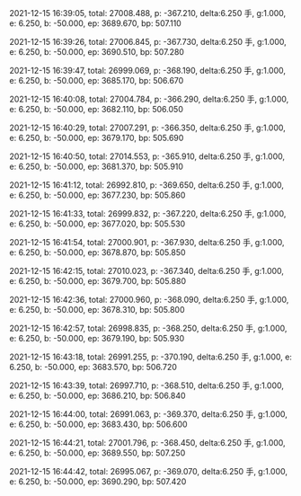 2021-12-15 16:39:05, total: 27008.488, p: -367.210, delta:6.250 手, g:1.000, e: 6.250, b: -50.000, ep: 3689.670, bp: 507.110

2021-12-15 16:39:26, total: 27006.845, p: -367.730, delta:6.250 手, g:1.000, e: 6.250, b: -50.000, ep: 3690.510, bp: 507.280

2021-12-15 16:39:47, total: 26999.069, p: -368.190, delta:6.250 手, g:1.000, e: 6.250, b: -50.000, ep: 3685.170, bp: 506.670

2021-12-15 16:40:08, total: 27004.784, p: -366.290, delta:6.250 手, g:1.000, e: 6.250, b: -50.000, ep: 3682.110, bp: 506.050

2021-12-15 16:40:29, total: 27007.291, p: -366.350, delta:6.250 手, g:1.000, e: 6.250, b: -50.000, ep: 3679.170, bp: 505.690

2021-12-15 16:40:50, total: 27014.553, p: -365.910, delta:6.250 手, g:1.000, e: 6.250, b: -50.000, ep: 3681.370, bp: 505.910

2021-12-15 16:41:12, total: 26992.810, p: -369.650, delta:6.250 手, g:1.000, e: 6.250, b: -50.000, ep: 3677.230, bp: 505.860

2021-12-15 16:41:33, total: 26999.832, p: -367.220, delta:6.250 手, g:1.000, e: 6.250, b: -50.000, ep: 3677.020, bp: 505.530

2021-12-15 16:41:54, total: 27000.901, p: -367.930, delta:6.250 手, g:1.000, e: 6.250, b: -50.000, ep: 3678.870, bp: 505.850

2021-12-15 16:42:15, total: 27010.023, p: -367.340, delta:6.250 手, g:1.000, e: 6.250, b: -50.000, ep: 3679.700, bp: 505.880

2021-12-15 16:42:36, total: 27000.960, p: -368.090, delta:6.250 手, g:1.000, e: 6.250, b: -50.000, ep: 3678.310, bp: 505.800

2021-12-15 16:42:57, total: 26998.835, p: -368.250, delta:6.250 手, g:1.000, e: 6.250, b: -50.000, ep: 3679.190, bp: 505.930

2021-12-15 16:43:18, total: 26991.255, p: -370.190, delta:6.250 手, g:1.000, e: 6.250, b: -50.000, ep: 3683.570, bp: 506.720

2021-12-15 16:43:39, total: 26997.710, p: -368.510, delta:6.250 手, g:1.000, e: 6.250, b: -50.000, ep: 3686.210, bp: 506.840

2021-12-15 16:44:00, total: 26991.063, p: -369.370, delta:6.250 手, g:1.000, e: 6.250, b: -50.000, ep: 3683.430, bp: 506.600

2021-12-15 16:44:21, total: 27001.796, p: -368.450, delta:6.250 手, g:1.000, e: 6.250, b: -50.000, ep: 3689.550, bp: 507.250

2021-12-15 16:44:42, total: 26995.067, p: -369.070, delta:6.250 手, g:1.000, e: 6.250, b: -50.000, ep: 3690.290, bp: 507.420